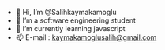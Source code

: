 - 👋 Hi, I’m @Salihkaymakamoglu
- 👀 I’m a software engineering student
- 🌱 I’m currently learning javascript
- 📫 E-mail : kaymakamoglusalih@gmail.com
